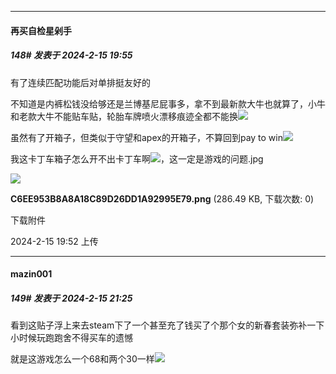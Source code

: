 
*****

####  再买自检星剁手  
##### 148#       发表于 2024-2-15 19:55

有了连续匹配功能后对单排挺友好的

不知道是内裤松钱没给够还是兰博基尼屁事多，拿不到最新款大牛也就算了，小牛和老款大牛不能贴车贴，轮胎车牌喷火漂移痕迹全都不能换<img src="https://static.saraba1st.com/image/smiley/face2017/047.png" referrerpolicy="no-referrer">

虽然有了开箱子，但类似于守望和apex的开箱子，不算回到pay to win<img src="https://static.saraba1st.com/image/smiley/face2017/037.png" referrerpolicy="no-referrer">

我这卡丁车箱子怎么开不出卡丁车啊<img src="https://static.saraba1st.com/image/smiley/face2017/037.png" referrerpolicy="no-referrer">，这一定是游戏的问题.jpg

<img src="https://img.saraba1st.com/forum/202402/15/195220oq6sq5oeaoonjqe2.png" referrerpolicy="no-referrer">

<strong>C6EE953B8A8A18C89D26DD1A92995E79.png</strong> (286.49 KB, 下载次数: 0)

下载附件

2024-2-15 19:52 上传


*****

####  mazin001  
##### 149#       发表于 2024-2-15 21:25

看到这贴子浮上来去steam下了一个甚至充了钱买了个那个女的新春套装弥补一下小时候玩跑跑舍不得买车的遗憾

就是这游戏怎么一个68和两个30一样<img src="https://static.saraba1st.com/image/smiley/face2017/069.png" referrerpolicy="no-referrer">


